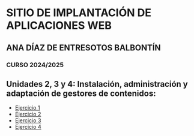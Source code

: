 # SITIO DE IMPLANTACIÓN DE APLICACIONES WEB
## ANA DÍAZ DE ENTRESOTOS BALBONTÍN
### CURSO 2024/2025
## Unidades 2, 3 y 4: Instalación, administración y adaptación de gestores de contenidos:
- [Ejercicio 1](./content/Ejercicio1.md)
- [Ejercicio 2](https://ana-deb739.github.io/Lagrange/)
- [Ejercicio 3](https://githubcomanadeb739jekyllklise.netlify.app)
- [Ejercicio 4](ana-deb739-jekyll-theme-chirpy.pages.dev)
